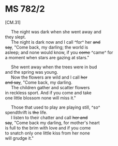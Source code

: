 # MS 782/2

[CM.31]

&nbsp;&nbsp;&nbsp;&nbsp;&nbsp;The night was dark when she went away and \
they slept. \
&nbsp;&nbsp;&nbsp;&nbsp;&nbsp;The night is dark now and I call ^for^ her ~~and~~ \
~~say~~, "Come back, my darling; the world is \
asleep; and none would know, if you ~~come~~ ^came^ for \
a moment when stars are gazing at stars."

&nbsp;&nbsp;&nbsp;&nbsp;&nbsp;She went away when the trees were in bud \
and the spring was young. \
&nbsp;&nbsp;&nbsp;&nbsp;&nbsp;Now the flowers are wild and I call ~~her~~ \
~~and say~~, "Come back, my darling. \
&nbsp;&nbsp;&nbsp;&nbsp;&nbsp;The children gather and scatter flowers \
in reckless sport. And if you come and take \
one little blossom none will miss it."

&nbsp;&nbsp;&nbsp;&nbsp;&nbsp;Those that used to play are playing still, ^so^ \
spendthrift is ~~the~~ life. \
&nbsp;&nbsp;&nbsp;&nbsp;&nbsp;I listen to their chatter and call ~~her and~~ \
~~say~~, "Come back my darling, for mother's heart \
is full to the brim with love and if you come \
to snatch only one little kiss from her none \
will grudge it."
